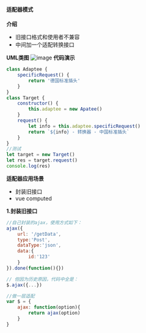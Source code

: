 #### 适配器模式
**介绍**
- 旧接口格式和使用者不兼容
- 中间加一个适配转换接口

**UML类图**
![image]()
**代码演示**
```js
class Adaptee {
    specificRequest() {
        return '德国标准插头'
    }
}
class Target {
    constructor() {
        this.adaptee = new Apatee()
    }
    request() {
        let info = this.adaptee.specificRequest()
        return `${info} - 转换器 - 中国标准插头`
    }
}
//测试
let target = new Target()
let res = target.request()
console.log(res)
```
**适配器应用场景**
- 封装旧接口
- vue computed

**1.封装旧接口**
```js
//自己封装的ajax，使用方式如下：
ajax({
    url: '/getData',
    type:'Post',
    dataType:'json',
    data:{
        id:'123'
    }
}).done(function(){})

// 但因为历史原因，代码中全是：
$.ajax({...})
```
```js
//做一层适配
var $ = {
    ajax: function(option){
        return ajax(option)
    }
}
```